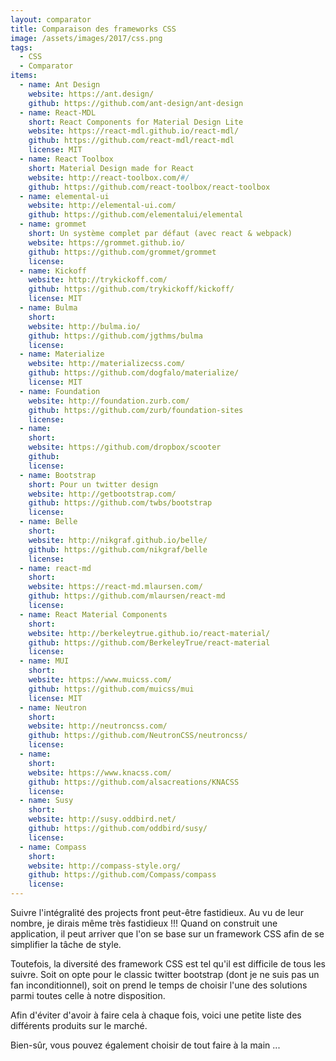 ```yaml
---
layout: comparator
title: Comparaison des frameworks CSS
image: /assets/images/2017/css.png
tags:
  - CSS
  - Comparator
items:
  - name: Ant Design
    website: https://ant.design/
    github: https://github.com/ant-design/ant-design
  - name: React-MDL
    short: React Components for Material Design Lite
    website: https://react-mdl.github.io/react-mdl/
    github: https://github.com/react-mdl/react-mdl
    license: MIT
  - name: React Toolbox
    short: Material Design made for React
    website: http://react-toolbox.com/#/
    github: https://github.com/react-toolbox/react-toolbox
  - name: elemental-ui
    website: http://elemental-ui.com/
    github: https://github.com/elementalui/elemental
  - name: grommet
    short: Un système complet par défaut (avec react & webpack)
    website: https://grommet.github.io/
    github: https://github.com/grommet/grommet
    license:
  - name: Kickoff
    website: http://trykickoff.com/
    github: https://github.com/trykickoff/kickoff/
    license: MIT
  - name: Bulma
    short:
    website: http://bulma.io/
    github: https://github.com/jgthms/bulma
    license:
  - name: Materialize
    website: http://materializecss.com/
    github: https://github.com/dogfalo/materialize/
    license: MIT
  - name: Foundation
    website: http://foundation.zurb.com/
    github: https://github.com/zurb/foundation-sites
    license:
  - name:
    short:
    website: https://github.com/dropbox/scooter
    github:
    license:
  - name: Bootstrap
    short: Pour un twitter design
    website: http://getbootstrap.com/
    github: https://github.com/twbs/bootstrap
    license:
  - name: Belle
    short:
    website: http://nikgraf.github.io/belle/
    github: https://github.com/nikgraf/belle
    license:
  - name: react-md
    short:
    website: https://react-md.mlaursen.com/
    github: https://github.com/mlaursen/react-md
    license:
  - name: React Material Components
    short:
    website: http://berkeleytrue.github.io/react-material/
    github: https://github.com/BerkeleyTrue/react-material
    license:
  - name: MUI
    short:
    website: https://www.muicss.com/
    github: https://github.com/muicss/mui
    license: MIT
  - name: Neutron
    short:
    website: http://neutroncss.com/
    github: https://github.com/NeutronCSS/neutroncss/
    license:
  - name:
    short:
    website: https://www.knacss.com/
    github: https://github.com/alsacreations/KNACSS
    license:
  - name: Susy
    short:
    website: http://susy.oddbird.net/
    github: https://github.com/oddbird/susy/
    license:
  - name: Compass
    short:
    website: http://compass-style.org/
    github: https://github.com/Compass/compass
    license:
---
```


Suivre l'intégralité des projects front peut-être fastidieux. Au vu de leur nombre, je dirais même très fastidieux !!! Quand on construit une application, il peut arriver que l'on se base sur un framework CSS afin de se simplifier la tâche de style.

Toutefois, la diversité des framework CSS est tel qu'il est difficile de tous les suivre. Soit on opte pour le classic twitter bootstrap (dont je ne suis pas un fan inconditionnel), soit on prend le temps de choisir l'une des solutions parmi toutes celle à notre disposition.

Afin d'éviter d'avoir à faire cela à chaque fois, voici une petite liste des différents produits sur le marché.

Bien-sûr, vous pouvez également choisir de tout faire à la main ...
